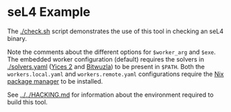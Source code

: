 # seL4 Example

The [./check.sh](./check.sh) script demonstrates the use of this tool in checking an seL4 binary.

Note the comments about the different options for `$worker_arg` and `$exe`. The embedded worker
configuration (default) requires the solvers in [./solvers.yaml](./solvers.yaml) ([Yices
2](https://yices.csl.sri.com/) and [Bitwuzla](https://bitwuzla.github.io/)) to be present in
`$PATH`. Both the `workers.local.yaml` and `workers.remote.yaml` configurations require the [Nix
package manager](https://nixos.org/) to be installed.

See [../../HACKING.md](../../HACKING.md) for information about the environment required to build
this tool.
